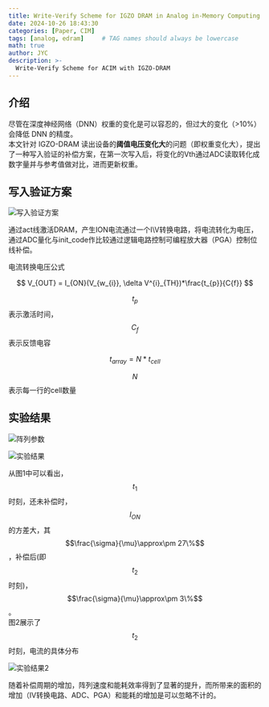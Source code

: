 ```yaml
---
title: Write-Verify Scheme for IGZO DRAM in Analog in-Memory Computing 
date: 2024-10-26 18:43:30 
categories: [Paper, CIM]
tags: [analog, edram]     # TAG names should always be lowercase
math: true
author: JYC
description: >-
  Write-Verify Scheme for ACIM with IGZO-DRAM  
--- 
```



## 介绍

尽管在深度神经网络（DNN）权重的变化是可以容忍的，但过大的变化（>10%）会降低 DNN 的精度。  
本文针对 IGZO-DRAM 读出设备的**阈值电压变化大**的问题（即权重变化大），提出了一种写入验证的补偿方案，在第一次写入后，将变化的Vth通过ADC读取转化成数字量并与参考值做对比，进而更新权重。

## 写入验证方案 

![写入验证方案](../assets/img/paper/Write-Verify%20Scheme%20for%20IGZO%20DRAM%20in%20Analog%20in-Memory%20Computing/图1.png "写入验证方案")

通过act线激活DRAM，产生ION电流通过一个I\V转换电路，将电流转化为电压，通过ADC量化与init_code作比较通过逻辑电路控制可编程放大器（PGA）控制位线补偿。 


电流转换电压公式  

$$
V_{OUT} = I_{ON}(V_{w_{i}}, \delta V^{i}_{TH})*\frac{t_{p}}{C{f}}
$$

$$t_{p}$$表示激活时间，$$C_{f}$$表示反馈电容  
  
$$
t_{array} = N*t_{cell}
$$  

$$N$$表示每一行的cell数量

## 实验结果

![阵列参数](../assets/img/paper/Write-Verify%20Scheme%20for%20IGZO%20DRAM%20in%20Analog%20in-Memory%20Computing/图4.png "阵列参数")

![实验结果](../assets/img/paper/Write-Verify%20Scheme%20for%20IGZO%20DRAM%20in%20Analog%20in-Memory%20Computing/图2.png "实验结果")

从图1中可以看出，$$t_{1}$$时刻，还未补偿时，$$I_{ON}$$的方差大，其$$\frac{\sigma}{\mu}\approx\pm 27\%$$，补偿后(即$$t_{2}$$时刻)，$$\frac{\sigma}{\mu}\approx\pm 3\%$$。  
图2展示了$$t_{2}$$时刻，电流的具体分布

![实验结果2](../assets/img/paper/Write-Verify%20Scheme%20for%20IGZO%20DRAM%20in%20Analog%20in-Memory%20Computing/图3.png "实验结果2")
  
随着补偿周期的增加，阵列速度和能耗效率得到了显著的提升，而所带来的面积的增加（IV转换电路、ADC、PGA）和能耗的增加是可以忽略不计的。  

